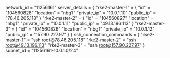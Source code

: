 network_id = "11256161"
server_details = {
  "rke2-master-1" = {
    "id" = "104560828"
    "location" = "nbg1"
    "private_ip" = "10.0.1.10"
    "public_ip" = "78.46.205.118"
  }
  "rke2-master-2" = {
    "id" = "104560827"
    "location" = "nbg1"
    "private_ip" = "10.0.1.11"
    "public_ip" = "49.13.196.113"
  }
  "rke2-master-3" = {
    "id" = "104560826"
    "location" = "nbg1"
    "private_ip" = "10.0.1.12"
    "public_ip" = "157.90.227.97"
  }
}
ssh_connection_commands = {
  "rke2-master-1" = "ssh root@78.46.205.118"
  "rke2-master-2" = "ssh root@49.13.196.113"
  "rke2-master-3" = "ssh root@157.90.227.97"
}
subnet_id = "11256161-10.0.1.0/24"
